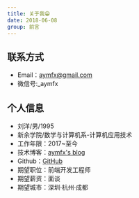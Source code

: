 ```yaml
---
title: 关于我😁
date: 2018-06-08
group: 前言
---
```


## 联系方式

- Email：aymfx@gmail.com
- 微信号:\_aymfx

## 个人信息

- 刘洋/男/1995
- 新余学院/数学与计算机系-计算机应用技术
- 工作年限：2017~至今
- 技术博客：[aymfx's blog](https://www.aymfx.cn)
- Github：[GitHub](https://github.com/aymfx)
- 期望职位：前端开发工程师
- 期望薪资：面谈
- 期望城市：深圳·杭州·成都
